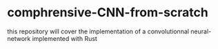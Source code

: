 # comphrensive-CNN-from-scratch
this repository will cover the implementation of a convolutionnal neural-network implemented with Rust
